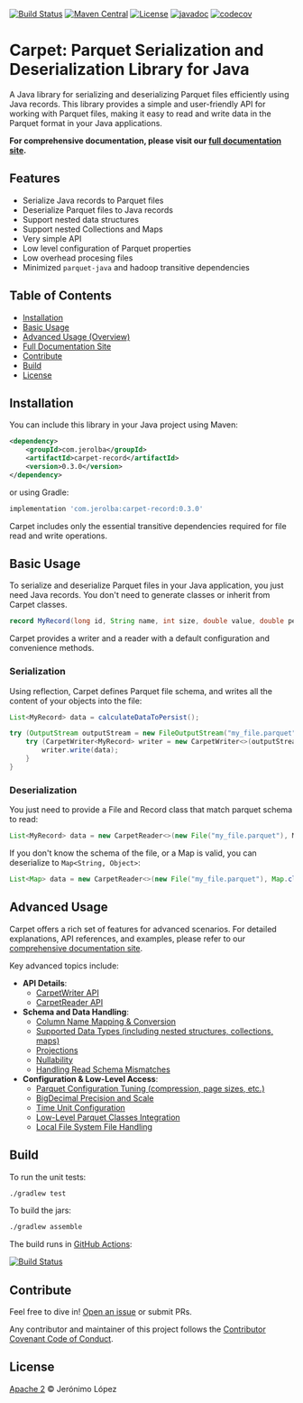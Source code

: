 [![Build Status](https://github.com/jerolba/parquet-carpet/actions/workflows/build-gradle-project.yml/badge.svg)](https://github.com/jerolba/parquet-carpet/actions)
[![Maven Central](https://img.shields.io/maven-central/v/com.jerolba/carpet-record.svg)](https://maven-badges.herokuapp.com/maven-central/com.jerolba/carpet-record)
[![License](http://img.shields.io/:license-apache-blue.svg)](http://www.apache.org/licenses/LICENSE-2.0.html)
[![javadoc](https://javadoc.io/badge2/com.jerolba/carpet-record/javadoc.svg)](https://javadoc.io/doc/com.jerolba/carpet-record)
[![codecov](https://codecov.io/gh/jerolba/parquet-carpet/graph/badge.svg?token=zE0Xqe7fky)](https://codecov.io/gh/jerolba/parquet-carpet)

# Carpet: Parquet Serialization and Deserialization Library for Java

A Java library for serializing and deserializing Parquet files efficiently using Java records. This library provides a simple and user-friendly API for working with Parquet files, making it easy to read and write data in the Parquet format in your Java applications.

**For comprehensive documentation, please visit our [full documentation site](https://carpet.jerolba.com/).**

## Features

- Serialize Java records to Parquet files
- Deserialize Parquet files to Java records
- Support nested data structures
- Support nested Collections and Maps
- Very simple API
- Low level configuration of Parquet properties
- Low overhead procesing files
- Minimized `parquet-java` and hadoop transitive dependencies


## Table of Contents

- [Installation](#installation)
- [Basic Usage](#basic-usage)
- [Advanced Usage (Overview)](#advanced-usage)
- [Full Documentation Site](https://carpet.jerolba.com/)
- [Contribute](#contribute)
- [Build](#build)
- [License](#license)

## Installation

You can include this library in your Java project using Maven:

```xml
<dependency>
    <groupId>com.jerolba</groupId>
    <artifactId>carpet-record</artifactId>
    <version>0.3.0</version>
</dependency>
```

or using Gradle:

```gradle
implementation 'com.jerolba:carpet-record:0.3.0'
```

Carpet includes only the essential transitive dependencies required for file read and write operations.

## Basic Usage

To serialize and deserialize Parquet files in your Java application, you just need Java records. You don't need to generate classes or inherit from Carpet classes.

```java
record MyRecord(long id, String name, int size, double value, double percentile)
```

Carpet provides a writer and a reader with a default configuration and convenience methods.

### Serialization

Using reflection, Carpet defines Parquet file schema, and writes all the content of your objects into the file:

```java
List<MyRecord> data = calculateDataToPersist();

try (OutputStream outputStream = new FileOutputStream("my_file.parquet")) {
    try (CarpetWriter<MyRecord> writer = new CarpetWriter<>(outputStream, MyRecord.class)) {
        writer.write(data);
    }
}
```

### Deserialization

You just need to provide a File and Record class that match parquet schema to read:

```java
List<MyRecord> data = new CarpetReader<>(new File("my_file.parquet"), MyRecord.class).toList();
```

If you don't know the schema of the file, or a Map is valid, you can deserialize to `Map<String, Object>`:

```java
List<Map> data = new CarpetReader<>(new File("my_file.parquet"), Map.class).toList();
```

## Advanced Usage

Carpet offers a rich set of features for advanced scenarios. For detailed explanations, API references, and examples, please refer to our [comprehensive documentation site](https://carpet.jerolba.com/).

Key advanced topics include:

- **API Details**:
    - [CarpetWriter API](https://carpet.jerolba.com/advanced/configuration/) <!-- Assuming writer API details are part of general configuration or a specific page -->
    - [CarpetReader API](https://carpet.jerolba.com/advanced/configuration/) <!-- Assuming reader API details are part of general configuration or a specific page -->
- **Schema and Data Handling**:
    - [Column Name Mapping & Conversion](https://carpet.jerolba.com/advanced/column-mapping/)
    - [Supported Data Types (including nested structures, collections, maps)](https://carpet.jerolba.com/advanced/data-types/)
    - [Projections](https://carpet.jerolba.com/advanced/projections/)
    - [Nullability](https://carpet.jerolba.com/advanced/nullability/)
    - [Handling Read Schema Mismatches](https://carpet.jerolba.com/advanced/configuration/#read-schema-mismatch) <!-- Example: Link to a sub-section -->
- **Configuration & Low-Level Access**:
    - [Parquet Configuration Tuning (compression, page sizes, etc.)](https://carpet.jerolba.com/advanced/configuration/)
    - [BigDecimal Precision and Scale](https://carpet.jerolba.com/advanced/configuration/#bigdecimal-precision-and-scale)
    - [Time Unit Configuration](https://carpet.jerolba.com/advanced/configuration/#time-unit-configuration)
    - [Low-Level Parquet Classes Integration](https://carpet.jerolba.com/advanced/low-level-parquet/)
    - [Local File System File Handling](https://carpet.jerolba.com/advanced/input-output-files/)

## Build

To run the unit tests:

```bash
./gradlew test
```

To build the jars:

```bash
./gradlew assemble
```

The build runs in [GitHub Actions](https://github.com/jerolba/parquet-carpet/actions):

[![Build Status](https://github.com/jerolba/parquet-carpet/actions/workflows/build-gradle-project.yml/badge.svg)](https://github.com/jerolba/parquet-carpet/actions)

## Contribute
Feel free to dive in! [Open an issue](https://github.com/jerolba/parquet-carpet/issues/new) or submit PRs.

Any contributor and maintainer of this project follows the [Contributor Covenant Code of Conduct](https://github.com/jerolba/parquet-carpet/blob/master/CODE_OF_CONDUCT.md).

## License
[Apache 2](https://github.com/jerolba/parquet-carpet/blob/master/LICENSE.txt) © Jerónimo López


